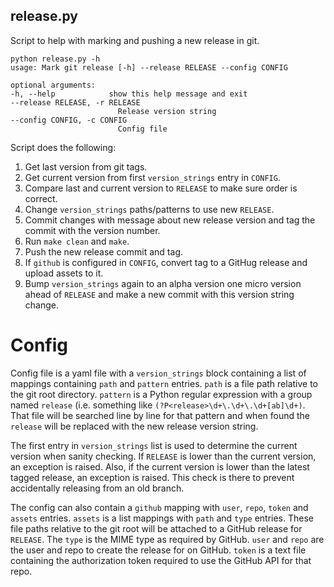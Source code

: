 release.py
----------
Script to help with marking and pushing a new release in git.

    python release.py -h
    usage: Mark git release [-h] --release RELEASE --config CONFIG

    optional arguments:
    -h, --help            show this help message and exit
    --release RELEASE, -r RELEASE
                            Release version string
    --config CONFIG, -c CONFIG
                            Config file


Script does the following:
1. Get last version from git tags.
2. Get current version from first `version_strings` entry in `CONFIG`.
3. Compare last and current version to `RELEASE` to make sure order is correct.
4. Change `version_strings` paths/patterns to use new `RELEASE`.
5. Commit changes with message about new release version and tag the commit with the version number.
6. Run `make clean` and `make`.
7. Push the new release commit and tag.
8. If `github` is configured in `CONFIG`, convert tag to a GitHug release and upload assets to it.
9. Bump `version_strings` again to an alpha version one micro version ahead of `RELEASE` and make a new commit with this version string change.

Config
======
Config file is a yaml file with a `version_strings` block containing a list of mappings containing `path` and `pattern` entries. `path` is a file path relative to the git root directory. `pattern` is a Python regular expression with a group named `release` (i.e. something like `(?P<release>\d+\.\d+\.\d+[ab]\d+)`. That file will be searched line by line for that pattern and when found the `release` will be replaced with the new release version string.

The first entry in `version_strings` list is used to determine the current version when sanity checking. If `RELEASE` is lower than the current version, an exception is raised. Also, if the current version is lower than the latest tagged release, an exception is raised. This check is there to prevent accidentally releasing from an old branch.

The config can also contain a `github` mapping with `user`, `repo`, `token` and `assets` entries. `assets` is a list mappings with `path` and `type` entries. These file paths relative to the git root will be attached to a GitHub release for `RELEASE`. The `type` is the MIME type as required by GitHub. `user` and `repo` are the user and repo to create the release for on GitHub. `token` is a text file containing the authorization token required to use the GitHub API for that repo.